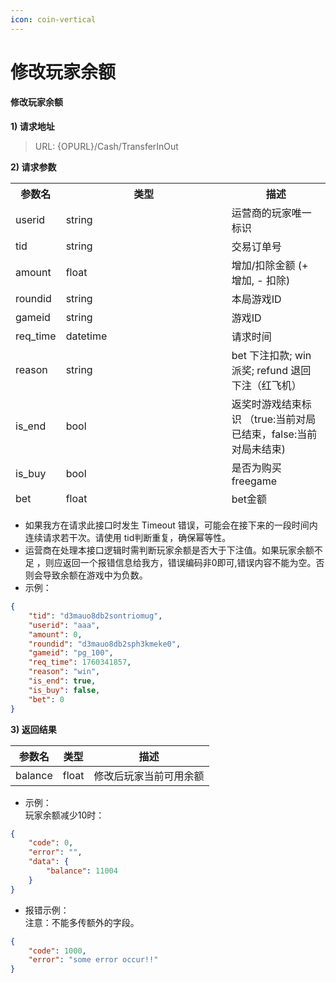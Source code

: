 ```yaml
---
icon: coin-vertical
---
```


# 修改玩家余额

#### 修改玩家余额 <a href="#h3-u4feeu6539u73a9u5bb6u4f59u989d" id="h3-u4feeu6539u73a9u5bb6u4f59u989d"></a>

**1) 请求地址**

> URL: {OPURL}/Cash/TransferInOut

**2) 请求参数**

<table><thead><tr><th>参数名</th><th width="249">类型</th><th>描述</th></tr><tr><td>userid</td><td>string</td><td>运营商的玩家唯一标识</td></tr><tr><td>tid</td><td>string</td><td>交易订单号</td></tr><tr><td>amount</td><td>float</td><td>增加/扣除金额 (+ 增加, - 扣除)</td></tr><tr><td>roundid</td><td>string</td><td>本局游戏ID</td></tr><tr><td>gameid</td><td>string</td><td>游戏ID</td></tr><tr><td>req_time</td><td>datetime</td><td>请求时间</td></tr><tr><td>reason</td><td>string</td><td>bet 下注扣款; win 派奖; refund 退回下注（红飞机）</td></tr><tr><td>is_end</td><td>bool</td><td>返奖时游戏结束标识 （true:当前对局已结束，false:当前对局未结束)</td></tr><tr><td>is_buy</td><td>bool</td><td>是否为购买freegame</td></tr><tr><td>bet</td><td>float</td><td>bet金额</td></tr></tbody></table>

* 如果我方在请求此接口时发生 Timeout 错误，可能会在接下来的一段时间内连续请求若干次。请使用 tid判断重复，确保幂等性。
* 运营商在处理本接口逻辑时需判断玩家余额是否大于下注值。如果玩家余额不足 ，则应返回一个报错信息给我方，错误编码非0即可,错误内容不能为空。否则会导致余额在游戏中为负数。
* 示例：

```json
{
    "tid": "d3mauo8db2sontriomug",
    "userid": "aaa",
    "amount": 0,
    "roundid": "d3mauo8db2sph3kmeke0",
    "gameid": "pg_100",
    "req_time": 1760341857,
    "reason": "win",
    "is_end": true,
    "is_buy": false,
    "bet": 0
}
```

**3) 返回结果**

| 参数名     | 类型    | 描述          |
| ------- | ----- | ----------- |
| balance | float | 修改后玩家当前可用余额 |

* 示例：\
  玩家余额减少10时：

```json
{
    "code": 0,
    "error": "",
    "data": {
        "balance": 11004
    }
}
```

* 报错示例：\
  注意：不能多传额外的字段。

```json
{
    "code": 1000,
    "error": "some error occur!!"
}
```
